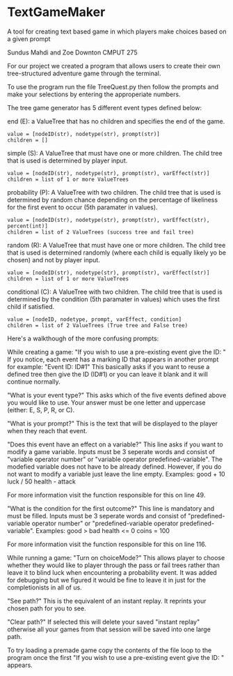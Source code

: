 # TextGameMaker
A tool for creating text based game in which players make choices based on a given prompt

Sundus Mahdi and Zoe Downton
CMPUT 275

For our project we created a program that allows users to create their own
tree-structured adventure game through the terminal.

To use the program run the file TreeQuest.py then follow the prompts and make
your selections by entering the approperiate numbers.



The tree game generator has 5 different event types defined below:

end (E):
    a ValueTree that has no children and specifies the end of the game.

    value = [nodeID(str), nodetype(str), prompt(str)]
    children = []

simple (S):
    A ValueTree that must have one or more children. The child tree that is used
    is determined by player input.

    value = [nodeID(str), nodetype(str), prompt(str), varEffect(str)]
    children = list of 1 or more ValueTrees

probability (P):
    A ValueTree with two children. The child tree that is used is determined by
    random chance depending on the percentage of likeliness for the first event
    to occur (5th paramater in values).

    value = [nodeID(str), nodetype(str), prompt(str), varEffect(str), percent(int)]
    children = list of 2 ValueTrees (success tree and fail tree)

random (R):
    A ValueTree that must have one or more children. The child tree that is used
    is determined randomly (where each child is equally likely yo be chosen) and
    not by player input.

    value = [nodeID(str), nodetype(str), prompt(str), varEffect(str)]
    children = list of 1 or more ValueTrees

conditional (C):
    A ValueTree with two children. The child tree that is used is determined by
    the condition (5th paramater in values) which uses the first child if satisfied.

    value = [nodeID, nodetype, prompt, varEffect, condition]
    children = list of 2 ValueTrees (True tree and False tree)



Here's a walkthough of the more confusing prompts:

While creating a game:
"If you wish to use a pre-existing event give the ID: "
    If you notice, each event has a marking ID that appears in another prompt
    for example:
        "Event ID:  ID#1"
    This basically asks if you want to reuse a defined tree then give
    the ID (ID#1) or you can leave it blank and it will continue normally.

"What is your event type?"
    This asks which of the five events defined above you would like to use.
    Your answer must be one letter and uppercase (either: E, S, P, R, or C).

"What is your prompt?"
    This is the text that will be displayed to the player when they reach
    that event.

"Does this event have an effect on a variable?"
    This line asks if you want to modify a game variable. Inputs must be 3
    seperate words and consist of "variable operator number" or
    "variable operator predefined-variable". The modefied variable does not
    have to be already defined. However, if you do not want to modify a
    variable just leave the line empty.
    Examples:
        good + 10
        luck / 50
        health - attack

For more information visit the function responsible for this on line 49.

"What is the condition for the first outcome?"
    This line is mandatory and must be filled. Inputs must be 3 seperate
    words and consist of "predefined-variable operator number" or
    "predefined-variable operator predefined-variable".
    Examples:
        good > bad
        health <= 0
        coins = 100

For more information visit the function responsible for this on line 116.

While running a game:
"Turn on choiceMode?"
    This allows player to choose whether they would like to player
    through the pass or fail trees rather than leave it to blind luck
    when encountering a probability event. It was added for debugging
    but we figured it would be fine to leave it in just for the
    completionists in all of us.

"See path?"
    This is the equivalent of an instant replay. It reprints your chosen
    path for you to see.

"Clear path?"
    If selected this will delete your saved "instant replay" otherwise
    all your games from that session will be saved into one large path.


To try loading a premade game copy the contents of the file loop to the
program once the first "If you wish to use a pre-existing event give the ID: "
appears.
